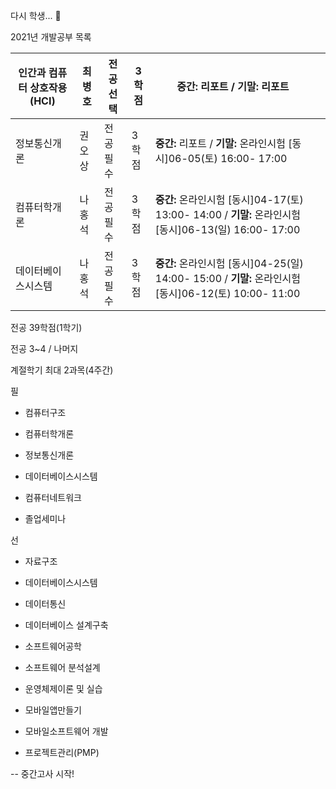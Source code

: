 다시 학생... :school_satchel:

2021년 개발공부 목록

| 인간과 컴퓨터 상호작용(HCI) | 최병호 | 전공선택 | 3학점 | **중간:** 리포트 /  **기말:** 리포트                         |      |
| --------------------------- | ------ | -------- | ----- | ------------------------------------------------------------ | ---- |
| 정보통신개론                | 권오상 | 전공필수 | 3학점 | **중간:** 리포트 /  **기말:** 온라인시험 [동시]06-05(토) 16:00- 17:00 |      |
| 컴퓨터학개론                | 나홍석 | 전공필수 | 3학점 | **중간:** 온라인시험 [동시]04-17(토) 13:00- 14:00 /  **기말:** 온라인시험 [동시]06-13(일) 16:00- 17:00 |      |
| 데이터베이스시스템          | 나홍석 | 전공필수 | 3학점 | **중간:** 온라인시험 [동시]04-25(일) 14:00- 15:00 /  **기말:** 온라인시험 [동시]06-12(토) 10:00- 11:00 |      |



전공 39학점(1학기)

전공 3~4 / 나머지

계절학기 최대 2과목(4주간)



필

- 컴퓨터구조
- 컴퓨터학개론 
- 정보통신개론 

- 데이터베이스시스템

- 컴퓨터네트워크 

- 졸업세미나 



선

- 자료구조

- 데이터베이스시스템 

- 데이터통신

- 데이터베이스 설계구축

- 소프트웨어공학

- 소프트웨어 분석설계

- 운영체제이론 및 실습

- 모바일앱만들기

- 모바일소프트웨어 개발

- 프로젝트관리(PMP)

  

-- 중간고사 시작!